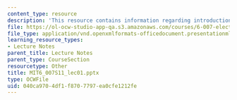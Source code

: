 ```yaml
---
content_type: resource
description: 'This resource contains information regarding introduction: iPhone components.'
file: https://ol-ocw-studio-app-qa.s3.amazonaws.com/courses/6-007-electromagnetic-energy-from-motors-to-lasers-spring-2011/040ca9704df1f8707797ea0cfe1212fe_MIT6_007S11_lec01.pptx
file_type: application/vnd.openxmlformats-officedocument.presentationml.presentation
learning_resource_types:
- Lecture Notes
parent_title: Lecture Notes
parent_type: CourseSection
resourcetype: Other
title: MIT6_007S11_lec01.pptx
type: OCWFile
uid: 040ca970-4df1-f870-7797-ea0cfe1212fe
---
```

